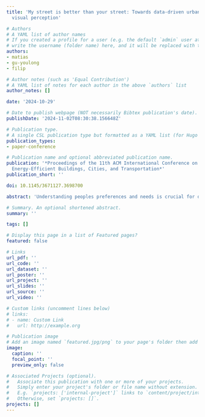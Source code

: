 ```yaml
---
title: 'My street is better than your street: Towards data-driven urban planning with
  visual perception'

# Authors
# A YAML list of author names
# If you created a profile for a user (e.g. the default `admin` user at `content/authors/admin/`), 
# write the username (folder name) here, and it will be replaced with their full name and linked to their profile.
authors:
- matias
- gu-youlong
- filip

# Author notes (such as 'Equal Contribution')
# A YAML list of notes for each author in the above `authors` list
author_notes: []

date: '2024-10-29'

# Date to publish webpage (NOT necessarily Bibtex publication's date).
publishDate: '2024-11-02T08:30:38.156648Z'

# Publication type.
# A single CSL publication type but formatted as a YAML list (for Hugo requirements).
publication_types:
- paper-conference

# Publication name and optional abbreviated publication name.
publication: '*Proceedings of the 11th ACM International Conference on Systems for
  Energy-Efficient Buildings, Cities, and Transportation*'
publication_short: ''

doi: 10.1145/3671127.3698700

abstract: 'Understanding peoples preferences and needs is crucial for decision making in urban planning. However, studies have yet to analyze and quantify the influence of demographic factors and perception differences between countries. In this work, we explore the introduction of demographic questions, specifically age groups and the Big Five personality traits, in visual urban perception field experiments to assess the difference perception score in six dimensions - safe, lively, boring, depressing, wealthy, and beautiful - within demographic subgroups and between two countries. We found significant (p-value < 0.05) differences in perception scores in all six dimensions at the country level (conscientious and neurotic groups in Singapore and the US) and at the population level (age groups over both countries). This preliminary results set the stage to bigger and broader experiments.'

# Summary. An optional shortened abstract.
summary: ''

tags: []

# Display this page in a list of Featured pages?
featured: false

# Links
url_pdf: ''
url_code: ''
url_dataset: ''
url_poster: ''
url_project: ''
url_slides: ''
url_source: ''
url_video: ''

# Custom links (uncomment lines below)
# links:
# - name: Custom Link
#   url: http://example.org

# Publication image
# Add an image named `featured.jpg/png` to your page's folder then add a caption below.
image:
  caption: ''
  focal_point: ''
  preview_only: false

# Associated Projects (optional).
#   Associate this publication with one or more of your projects.
#   Simply enter your project's folder or file name without extension.
#   E.g. `projects: ['internal-project']` links to `content/project/internal-project/index.md`.
#   Otherwise, set `projects: []`.
projects: []
---
```


